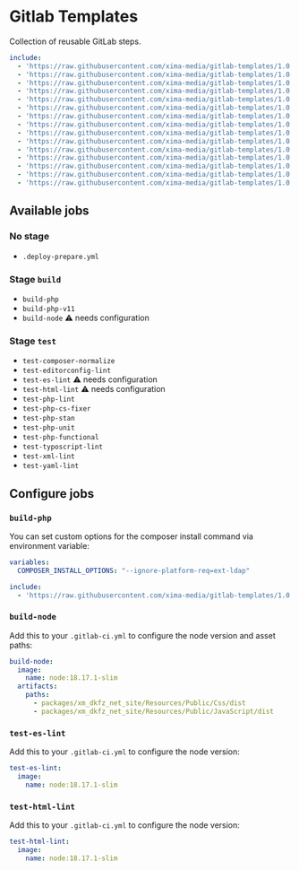 # Gitlab Templates

Collection of reusable GitLab steps.

```yml
include:
  - 'https://raw.githubusercontent.com/xima-media/gitlab-templates/1.0.0/.deploy-prepare.yml'
  - 'https://raw.githubusercontent.com/xima-media/gitlab-templates/1.0.0/build-php.yml'
  - 'https://raw.githubusercontent.com/xima-media/gitlab-templates/1.0.0/build-node.yml'
  - 'https://raw.githubusercontent.com/xima-media/gitlab-templates/1.0.0/test-composer-normalize.yml'
  - 'https://raw.githubusercontent.com/xima-media/gitlab-templates/1.0.0/test-editorconfig-lint'
  - 'https://raw.githubusercontent.com/xima-media/gitlab-templates/1.0.0/test-es-lint.yml'
  - 'https://raw.githubusercontent.com/xima-media/gitlab-templates/1.0.0/test-html-lint.yml'
  - 'https://raw.githubusercontent.com/xima-media/gitlab-templates/1.0.0/test-php-lint.yml'
  - 'https://raw.githubusercontent.com/xima-media/gitlab-templates/1.0.0/test-php-cs-fixer.yml'
  - 'https://raw.githubusercontent.com/xima-media/gitlab-templates/1.0.0/test-php-stan.yml'
  - 'https://raw.githubusercontent.com/xima-media/gitlab-templates/1.0.0/test-php-unit.yml'
  - 'https://raw.githubusercontent.com/xima-media/gitlab-templates/1.0.0/test-php-functional.yml'
  - 'https://raw.githubusercontent.com/xima-media/gitlab-templates/1.0.0/test-typoscript-lint.yml'
  - 'https://raw.githubusercontent.com/xima-media/gitlab-templates/1.0.0/test-xml-lint.yml'
  - 'https://raw.githubusercontent.com/xima-media/gitlab-templates/1.0.0/test-yaml-lint.yml'
```

## Available jobs

### No stage
* `.deploy-prepare.yml`

### Stage `build`
* `build-php`
* `build-php-v11`
* `build-node` ⚠️ needs configuration

### Stage `test`
* `test-composer-normalize`
* `test-editorconfig-lint`
* `test-es-lint` ⚠️ needs configuration
* `test-html-lint` ⚠️ needs configuration
* `test-php-lint`
* `test-php-cs-fixer`
* `test-php-stan`
* `test-php-unit`
* `test-php-functional`
* `test-typoscript-lint`
* `test-xml-lint`
* `test-yaml-lint`

## Configure jobs

### `build-php`

You can set custom options for the composer install command via environment variable:

```yaml
variables:
  COMPOSER_INSTALL_OPTIONS: "--ignore-platform-req=ext-ldap"

include:
  - 'https://raw.githubusercontent.com/xima-media/gitlab-templates/1.0.0/build-php.yml'
```


### `build-node`

Add this to your `.gitlab-ci.yml` to configure the node version and asset paths:

```yaml
build-node:
  image:
    name: node:18.17.1-slim
  artifacts:
    paths:
      - packages/xm_dkfz_net_site/Resources/Public/Css/dist
      - packages/xm_dkfz_net_site/Resources/Public/JavaScript/dist
```


### `test-es-lint`

Add this to your `.gitlab-ci.yml` to configure the node version:

```yaml
test-es-lint:
  image:
    name: node:18.17.1-slim
```

### `test-html-lint`

Add this to your `.gitlab-ci.yml` to configure the node version:

```yaml
test-html-lint:
  image:
    name: node:18.17.1-slim
```
